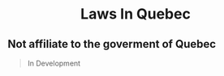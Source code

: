 <h1 align="center">
Laws In Quebec
</h1>


## Not affiliate to the goverment of Quebec

> In Development